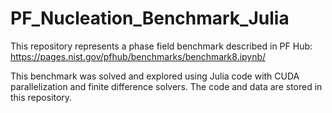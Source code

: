 # PF_Nucleation_Benchmark_Julia

This repository represents a phase field benchmark described in PF Hub: https://pages.nist.gov/pfhub/benchmarks/benchmark8.ipynb/

This benchmark was solved and explored using Julia code with CUDA parallelization and finite difference solvers.
The code and data are stored in this repository.
